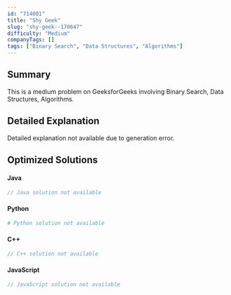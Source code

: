```yaml
---
id: "714001"
title: "Shy Geek"
slug: "shy-geek--170647"
difficulty: "Medium"
companyTags: []
tags: ["Binary Search", "Data Structures", "Algorithms"]
---
```


## Summary

This is a medium problem on GeeksforGeeks involving Binary Search, Data Structures, Algorithms.

## Detailed Explanation

Detailed explanation not available due to generation error.

## Optimized Solutions

#### Java
```java
// Java solution not available
```

#### Python
```python
# Python solution not available
```

#### C++
```cpp
// C++ solution not available
```

#### JavaScript
```javascript
// JavaScript solution not available
```
